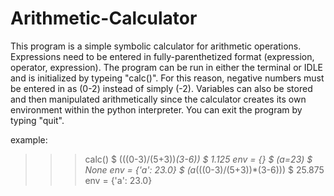 # Arithmetic-Calculator


This program is a simple symbolic calculator for arithmetic operations. Expressions need to be entered in fully-parenthetized format (expression, operator, expression). The program can be run in either the terminal or IDLE and is initialized by typeing "calc()". For this reason, negative numbers must be entered in as (0-2) instead of simply (-2). Variables can also be stored and then manipulated arithmetically since the calculator creates its own environment within the python interpreter. You can exit the program by typing "quit". 


example:

>>> calc()
$ (((0-3)/(5+3))*(3-6))
$  1.125
   env = {}
$ (a=23)
$  None
   env = {'a': 23.0}
$ (a*(((0-3)/(5+3))*(3-6)))
$  25.875
   env = {'a': 23.0}


